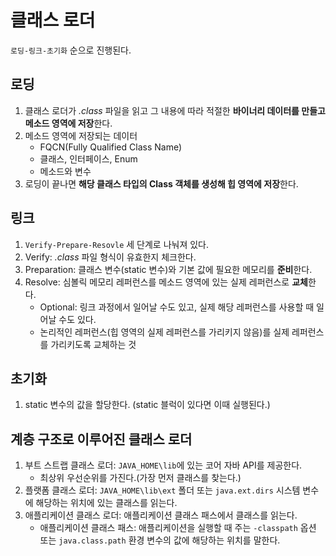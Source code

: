 # 클래스 로더

`로딩-링크-초기화` 순으로 진행된다.

## 로딩

1. 클래스 로더가 *.class* 파일을 읽고 그 내용에 따라 적절한 **바이너리 데이터를 만들고 메소드 영역에 저장**한다.
2. 메소드 영역에 저장되는 데이터
   - FQCN(Fully Qualified Class Name)
   - 클래스, 인터페이스, Enum
   - 메소드와 변수
3. 로딩이 끝나면 **해당 클래스 타입의 Class 객체를 생성해 힙 영역에 저장**한다.

## 링크

1. `Verify-Prepare-Resovle` 세 단계로 나눠져 있다.
2. Verify: *.class* 파일 형식이 유효한지 체크한다.
3. Preparation: 클래스 변수(static 변수)와 기본 값에 필요한 메모리를 **준비**한다.
4. Resolve: 심볼릭 메모리 레퍼런스를 메소드 영역에 있는 실제 레퍼런스로 **교체**한다.
    - Optional: 링크 과정에서 일어날 수도 있고, 실제 해당 레퍼런스를 사용할 때 일어날 수도 있다.
    - 논리적인 레퍼런스(힙 영역의 실제 레퍼런스를 가리키지 않음)를 실제 레퍼런스를 가리키도록 교체하는 것

## 초기화

1. static 변수의 값을 할당한다. (static 블럭이 있다면 이때 실행된다.)

## 계층 구조로 이루어진 클래스 로더

1. 부트 스트랩 클래스 로더: `JAVA_HOME\lib`에 있는 코어 자바 API를 제공한다.
   - 최상위 우선순위를 가진다.(가장 먼저 클래스를 찾는다.)
2. 플랫폼 클래스 로더: `JAVA_HOME\lib\ext` 폴더 또는 `java.ext.dirs` 시스템 변수에 해당하는 위치에 있는 클래스를 읽는다.
3. 애플리케이션 클래스 로더: 애플리케이션 클래스 패스에서 클래스를 읽는다.
   - 애플리케이션 클래스 패스: 애플리케이션을 실행할 때 주는 `-classpath` 옵션 또는 `java.class.path` 환경 변수의 값에 해당하는 위치를 말한다.
